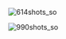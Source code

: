![614shots_so](https://github.com/ozkannbuyuk/js-exercises/assets/111967202/a8e5e046-080c-4fb5-9a9d-ee75034fcbaa)

![990shots_so](https://github.com/ozkannbuyuk/js-exercises/assets/111967202/fd6fa39e-6d22-4f60-ad88-1acecc2548d1)
